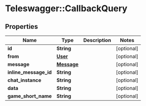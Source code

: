 # Teleswagger::CallbackQuery

## Properties
Name | Type | Description | Notes
------------ | ------------- | ------------- | -------------
**id** | **String** |  | [optional] 
**from** | [**User**](User.md) |  | [optional] 
**message** | [**Message**](Message.md) |  | [optional] 
**inline_message_id** | **String** |  | [optional] 
**chat_instance** | **String** |  | [optional] 
**data** | **String** |  | [optional] 
**game_short_name** | **String** |  | [optional] 


